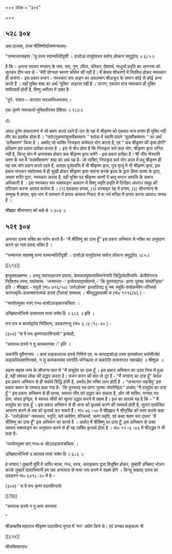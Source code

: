+++
title = "३०४"

+++


## ५२८ ३०४
अथ दास्यम्, तच्च श्रीविष्णोर्दासम्मन्यत्वम्- 

"जन्मान्तरसहस्र ेषु यस्य स्यान्मतिरीदृशी । दासोऽहं वासुदेवस्य सर्वान् लोकान् समुद्धरेत् ॥ ६८५॥ 

है कि - अनन्त स्वरूप भगवान् के नाम, रूप, गुण, लीला, परिकर, ऐश्वर्य्य, माधुर्य्यं प्रभृति का आनन्त्य को सुनकर दीन भाव से - 'मेरी योग्यता स्मरण कीर्तन की नहीं है। मैं केवल श्रीचरणों में निपतित होकर नमस्कार ही करूंगा - इस प्रकार वन्दन - नमस्कार रूप अङ्ग का अवलम्बन श्रीअक्रूर के समान कोई से कोई अन्य करते हैं । यहाँ मुक्ति शब्द का अर्थ 'मुक्ति' सङ्गत नहीं है । कारण, एकवार मात्र नमस्कार ही मुक्ति समीपवर्ती होती है, विष्णु धर्मोत्तर में उक्त है- 

"दुर्ग- संसार-- कान्तार मपारमभिधावताम् । 

एकः कृष्णे नमस्कारो मुक्तितीरस्य देशिकः ॥ ९८४॥ 

の 


अपार दुर्गम संसारारण्य में जो भ्रमण करते रहते हैं-उन के पक्ष में श्रीकृष्ण को एकवार मात्र प्रणाम ही मुक्ति नदी तीर का प्रदर्शक होता है । "तत्तेऽनुकम्पांसुसमीक्ष्यमाणः " श्लोक में स्वामि पादने 'सुसमीक्ष्यमाणः " का अर्थ 'प्रतीक्षमाण' किया है । अर्थात् जो व्यक्ति निजकृत कर्मफल भोग करता है, एवं " कब श्रीकृष्ण की कृपा होगी" प्रतिक्षण इस प्रकार प्रतीक्षा करता है । इस से बोध होता है कि निजकृत कर्म फल भोग, श्रीकृष्ण कृपा जनित नहीं है, किन्तु भोग में अनासक्त होकर कब श्रीकृष्ण कृपा करेंगे - इस प्रकार प्रतीक्षा है। श्री जीव गोस्वामि चरण के मत में 'ससमीक्षमाण' शब्द का अर्थ यह है- जो व्यक्ति, निजकृत कर्म भोग काल में प्रभु श्रीकृष्ण ही यह सब भोग प्रदान करते रहते हैं, अतएव पुत्रोत्पत्ति में भी श्रीकृष्ण कृपा, पुत्र मृत्यु में भी श्रीकृष्ण कृपा, इस प्रकार मानकर सर्वावस्था में ही सुखी होकर श्रीकृष्ण कृपा भावना करके हृदय के द्वारा किंवा वाक्य के द्वारा, अथवा शरीर द्वारा, नमस्कार करता है, वही मुक्ति पद श्रीकृष्ण चरणों में भ्रातृ वण्टन सम्पत्ति के समान अधिकारी है । इस नमस्कार रूप भक्तयङ्ग आचरण में विष्णु स्मृति प्रभृति में लिखित अपराध समूह की परित्याग करना अवश्य कर्त्तव्य है । (१) एकहस्त प्रणाम, (२) वस्त्रावृत देह में प्रणाम, (३) श्रीभगवान् के सम्मुख में प्रणाम, पृष्ठ भाग में वामभाग में प्रणाम अत्यन्त निकट में वा गर्भ मन्दिर में प्रणाम करना अपराध जनक है । 

श्रीब्रह्मा श्रीभगवान् को कहे थे ॥ ३०३ ॥ 


## ५२९ ३०४
अनन्तर दास्य भक्ति का वर्णन करते हैं- "मैं श्रीविष्णु का दास हूँ" इस प्रकार अभिमान से भक्ति का अनुष्ठान करने का नाम दास्य भक्ति है । 

"जन्मान्तर सहस्रषु यस्य यस्मान्मतिरीदृशी । दासोऽहं वासुदेवस्य सर्वान् लोकान् समुद्धरेत् ॥८५॥ 



[[६१३]]

इत्युक्तलक्षणम् । अस्तु तावत्तद्भजन प्रयासः, केवलतादृशत्वाभिमानेनापि सिद्धिर्भवतीत्यभि- प्रेत्यैवोत्तरत्र निर्देशश्च तस्य, यथोक्तम्- 'जन्मान्तर -' इत्येतत्पद्यस्येवान्ते,-' कि पुनस्तद्गत- प्राणाः पुरुषाः संयतेन्द्रियाः" इति । श्रीप्रह्लाद - स्तुतौ (भा० ७१६/५०) 'तत्तेऽर्हत्तम' इत्यादिपद्य तु नमः स्तुति-सर्व्वकर्मर्पण-परिचर्या चरणस्मृति-कथाश्रवणात्मकं दास्यं टीकायां सम्मतम् । श्रीमदुद्धववाक्ये च (भा० १११६/४६ ) - 

"स्वयोपभुक्त स्त्रग् गन्ध-वासोऽलङ्कारचचिताः । 

उच्छिष्टभोजिनो दासास्तव मायां जयेम हि ॥ ६८६ ॥ इति । 

तत्र तत्र च कार्य्यद्वारेव निर्दिष्टम्, उदाहरणन्तु (भा० ६।४।१८-२० ) - 

(३०४) "स वै मनः कृष्णपदारविन्दयोः" इत्यादौ, 

"कामञ्च दास्ये न तु कामकाम्यय।" इति । 

चकारेति पूर्वेणान्वयः । कामं सङ्कल्पञ्च दास्ये निमित्ते एव, च-काराद्दासोऽहं तस्य दास्यमेतत् करोमीत्येवं सङ्कल्पितवानित्यर्थः, न तु कामकाम्यया स्वर्गादि-भोगेच्छ्या तं चकारेति वासनान्तर व्यवच्छेदः ॥ श्रीशुकः ॥ 

सहस्र सहस्र जन्म के सौभाग्य फल से "मैं वासुदेव का दास हूँ । इस प्रकार अभिमान का उदय जिस में हुआ है, वही समस्त लोक की उद्धार करता है। भजन करन की बात तो दूर है - "मैं भगवान् का दास हूँ" केवल इस प्रकार अभिमान से ही सर्वार्थ सिद्धि होती है, अर्थात् प्रेम भक्ति लाभ होती है । “जन्मान्तर सहस्रेषु' इस प्रकार कथन के पश्चात् कहा गया है- 'कि पुनस्तद् गत प्राणाः पुरुषाः संयतेन्द्रियः" अर्थात् "मैं वासुदेव का दास हूँ " इस प्रकार अभिमान से ही मानव, समस्त जीव को उद्धार कर सकता है, और जो व्यक्ति, भगवत् गत प्राण. संयत इन्द्रिय, वे समस्त जीवों को सुतरां उद्धार करने में सक्षम हैं। इस का सारार्थ यह है कि - " मैं वासुदेव का दास हूँ । इस प्रकार अभिमान से ही अन्य को कृतार्थ करने की सामर्थ्य होती है, सुतरां दासोचित आचरण करने से सब को कृतार्थ कर सकते हैं। भा० ७६।५० में श्रीप्रह्लाद ने श्रीनृसिंह को स्तव करके कहा है- "तत्तेऽर्हत्तम" नमस्कार, स्तुति, सर्व कर्मर्पण, परिचर्य्या, चरण स्मृति, एवं कथा श्रवण रूप दास्य' 'मैं श्रीविष्णु का दास हूँ" इस अभिमान का कार्य्य है । अर्थात् मैं श्रीविष्णु का दास हूँ, इस अभिमान से उक्त समस्त भक्तयङ्ग का अनुष्ठान करने से ही वह व्यक्ति कृतार्थ होता है । भा० ११।६।४६ में श्रीउद्धव ने भी कहा है- 

“त्वयोपभुक्त स्रग् गन्ध-वः सोऽलङ्कारचचिताः । 

उच्छिष्टभोजिनो द.सास्तव मायां जयेम हि ॥ ६८६ ॥ 

हे भगवन् ! तुम्हारी मूर्ति में अर्पित मात्य, गन्ध, वस्त्र, अलङ्कार द्वारा विभूषित होकर, तुम्हारी उच्छिष्ट भोजन करके तुम्हारे दासाभिमानी हम सब अनायास से माया जय करने में सक्षम होंगे । किन्तु साक्षात् दास्य का उदाहरण भा० ६४१८-२० में है-- 

(३०४) ' स वै मनः कृष्ण पदारविन्दयोः 

[[79]]

"कामञ्च दास्ये न तु काम काम्यया 

" 

श्रीअम्बरीष महाराज श्रीकृष्ण पदारविन्द युगल में 'मन' अर्पण किये थे। एवं उनका सङ्कल्प भी 

[[६१४]] 

श्रीभक्तिसन्दभः 
